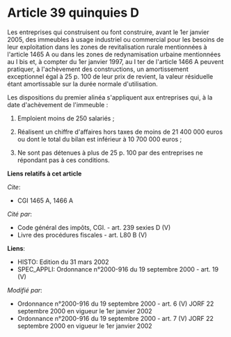# Article 39 quinquies D

Les entreprises qui construisent ou font construire, avant le 1er janvier 2005, des immeubles à usage industriel ou
commercial pour les besoins de leur exploitation dans les zones de revitalisation rurale mentionnées à l'article 1465 A ou
dans les zones de redynamisation urbaine mentionnées au I bis et, à compter du 1er janvier 1997, au I ter de l'article 1466 A
peuvent pratiquer, à l'achèvement des constructions, un amortissement exceptionnel égal à 25 p. 100 de leur prix de revient,
la valeur résiduelle étant amortissable sur la durée normale d'utilisation.

Les dispositions du premier alinéa s'appliquent aux entreprises qui, à la date d'achèvement de l'immeuble :

1. Emploient moins de 250 salariés ;

2. Réalisent un chiffre d'affaires hors taxes de moins de 21 400 000 euros ou dont le total du bilan est inférieur à 10 700
000 euros ;

3. Ne sont pas détenues à plus de 25 p. 100 par des entreprises ne répondant pas à ces conditions.

**Liens relatifs à cet article**

_Cite_:

  - CGI 1465 A, 1466 A

_Cité par_:

  - Code général des impôts, CGI. - art. 239 sexies D (V)
  - Livre des procédures fiscales - art. L80 B (V)

**Liens**:

  - HISTO: Edition du 31 mars 2002
  - SPEC_APPLI: Ordonnance n°2000-916 du 19 septembre 2000 - art. 19 (V)

_Modifié par_:

  - Ordonnance n°2000-916 du 19 septembre 2000 - art. 6 (V) JORF 22 septembre 2000 en vigueur le 1er janvier 2002
  - Ordonnance n°2000-916 du 19 septembre 2000 - art. 7 (V) JORF 22 septembre 2000 en vigueur le 1er janvier 2002

